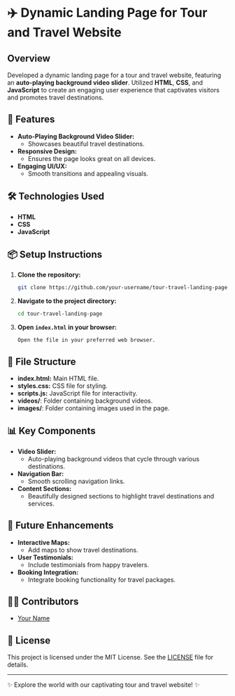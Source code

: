 # ✈️ Dynamic Landing Page for Tour and Travel Website

## Overview
Developed a dynamic landing page for a tour and travel website, featuring an **auto-playing background video slider**. Utilized **HTML**, **CSS**, and **JavaScript** to create an engaging user experience that captivates visitors and promotes travel destinations.

## 🚀 Features
- **Auto-Playing Background Video Slider:**
  - Showcases beautiful travel destinations.
- **Responsive Design:**
  - Ensures the page looks great on all devices.
- **Engaging UI/UX:**
  - Smooth transitions and appealing visuals.

## 🛠️ Technologies Used
- **HTML**
- **CSS**
- **JavaScript**

## 📦 Setup Instructions
1. **Clone the repository:**
    ```sh
    git clone https://github.com/your-username/tour-travel-landing-page.git
    ```
2. **Navigate to the project directory:**
    ```sh
    cd tour-travel-landing-page
    ```
3. **Open `index.html` in your browser:**
    ```plaintext
    Open the file in your preferred web browser.
    ```

## 📂 File Structure
- **index.html:** Main HTML file.
- **styles.css:** CSS file for styling.
- **scripts.js:** JavaScript file for interactivity.
- **videos/**: Folder containing background videos.
- **images/**: Folder containing images used in the page.

## 📊 Key Components
- **Video Slider:**
  - Auto-playing background videos that cycle through various destinations.
- **Navigation Bar:**
  - Smooth scrolling navigation links.
- **Content Sections:**
  - Beautifully designed sections to highlight travel destinations and services.

## 🌟 Future Enhancements
- **Interactive Maps:**
  - Add maps to show travel destinations.
- **User Testimonials:**
  - Include testimonials from happy travelers.
- **Booking Integration:**
  - Integrate booking functionality for travel packages.

## 👨‍💻 Contributors
- [Your Name](https://github.com/Kanch-prog)

## 📜 License
This project is licensed under the MIT License. See the [LICENSE](LICENSE) file for details.

---

✨ Explore the world with our captivating tour and travel website! ✨
